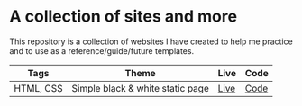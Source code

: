 # A collection of sites and more

This repository is a collection of websites I have created to help me practice and to use as a reference/guide/future templates.

| Tags      | Theme                            | Live                                               | Code                                                                           |
| --------- | -------------------------------- | -------------------------------------------------- | ------------------------------------------------------------------------------ |
| HTML, CSS | Simple black & white static page | [Live](https://voluble-tapioca-668a0d.netlify.app) | [Code](https://github.com/ukanlei/sites-n-more/tree/master/simple-static-site) |
